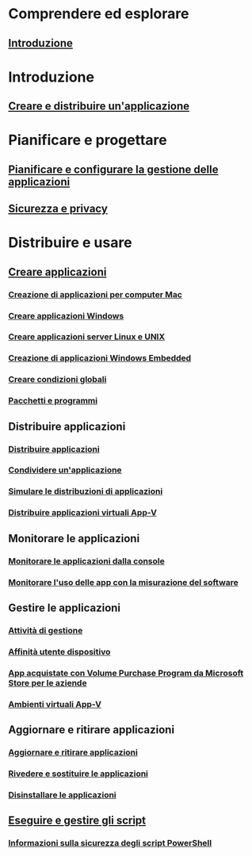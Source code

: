 # Comprendere ed esplorare
## [Introduzione](understand/introduction-to-application-management.md)

# Introduzione
## [Creare e distribuire un'applicazione](get-started/create-and-deploy-an-application.md)

# Pianificare e progettare
## [Pianificare e configurare la gestione delle applicazioni](plan-design/plan-for-and-configure-application-management.md)
## [Sicurezza e privacy](plan-design/security-and-privacy-for-application-management.md)

# Distribuire e usare

## [Creare applicazioni](deploy-use/create-applications.md)
### [Creazione di applicazioni per computer Mac](get-started/creating-mac-computer-applications.md)
### [Creare applicazioni Windows](get-started/creating-windows-applications.md)
### [Creare applicazioni server Linux e UNIX](get-started/creating-linux-and-unix-server-applications.md)
### [Creazione di applicazioni Windows Embedded](get-started/creating-windows-embedded-applications.md)
### [Creare condizioni globali](deploy-use/create-global-conditions.md)
### [Pacchetti e programmi](deploy-use/packages-and-programs.md)

## Distribuire applicazioni
### [Distribuire applicazioni](deploy-use/deploy-applications.md)
### [Condividere un'applicazione](deploy-use/share-applications.md)
### [Simulare le distribuzioni di applicazioni](deploy-use/simulate-application-deployments.md)
### [Distribuire applicazioni virtuali App-V](get-started/deploying-app-v-virtual-applications.md)

## Monitorare le applicazioni
### [Monitorare le applicazioni dalla console](deploy-use/monitor-applications-from-the-console.md)
### [Monitorare l'uso delle app con la misurazione del software](deploy-use/monitor-app-usage-with-software-metering.md)

## Gestire le applicazioni
### [Attività di gestione](deploy-use/management-tasks-applications.md)
### [Affinità utente dispositivo](deploy-use/link-users-and-devices-with-user-device-affinity.md)
### [App acquistate con Volume Purchase Program da Microsoft Store per le aziende](deploy-use/manage-apps-from-the-windows-store-for-business.md)
### [Ambienti virtuali App-V](deploy-use/create-app-v-virtual-environments.md)

## Aggiornare e ritirare applicazioni
### [Aggiornare e ritirare applicazioni](deploy-use/update-and-retire-applications.md)
### [Rivedere e sostituire le applicazioni](deploy-use/revise-and-supersede-applications.md)
### [Disinstallare le applicazioni](deploy-use/uninstall-applications.md)

## [Eseguire e gestire gli script](deploy-use/create-deploy-scripts.md)
### [Informazioni sulla sicurezza degli script PowerShell](deploy-use/learn-script-security.md)
